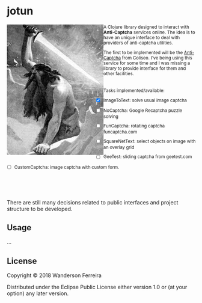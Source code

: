 # jotun

<img src="jotun.jpg"
title="giants!" align="left" padding="10px" />

<small>

A Clojure library designed to interact with **Anti-Captcha** services
online. The idea is to have an unique interface to deal with providers
of anti-captcha utilities.


The first to be implemented will be the
[Anti-Captcha](https://anti-captcha.com/mainpage) from Coliseo. I've
being using this service for some time and I was missing a library to
provide interface for them and other facilities.

<br>
Tasks implemented/available:

- [x] ImageToText: solve usual image captcha
- [ ] NoCaptcha: Google Recaptcha puzzle solving
- [ ] FunCaptcha: rotating captcha funcaptcha.com
- [ ] SquareNetText: select objects on image with an overlay grid
- [ ] GeeTest: sliding captcha from geetest.com
- [ ] CustomCaptcha: image captcha with custom form.


</small>
<br clear=all /><br />
<br>

There are still many decisions related to public interfaces and
project structure to be developed.

## Usage

...



## License

Copyright © 2018 Wanderson Ferreira

Distributed under the Eclipse Public License either version 1.0 or (at
your option) any later version.
